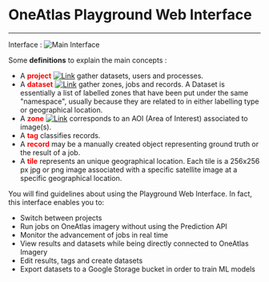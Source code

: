 # OneAtlas Playground Web Interface

-----------------
Interface :
![Main Interface](/images/web_ui/interface.png)

Some **definitions** to explain the main concepts :

- A **<span style="color:red">project</span>** [![Link](/images/web_ui/link.png)](project.md) gather datasets, users and processes.
- A **<span style="color:red">dataset</span>**  [![Link](/images/web_ui/link.png)](dataset.md) gather zones, jobs and records.  A Dataset is essentially a list of labelled zones that have been put under the same "namespace", usually because they are related to in either labelling type or geographical location.
- A **<span style="color:red">zone</span>** [![Link](/images/web_ui/link.png)](zone.md) corresponds to an AOI (Area of Interest) associated to image(s).
- A **<span style="color:red">tag</span>** classifies records.
- A **<span style="color:red">record</span>** may be a manually created object representing ground truth or the result of a job.
- A **<span style="color:red">tile</span>** represents an unique geographical location. Each tile is a 256x256 px jpg or png image associated with a specific satellite image at a specific geographical location.

You will find guidelines about using the Playground Web Interface. In fact, this interface enables you to:

- Switch between projects
- Run jobs on OneAtlas imagery without using the Prediction API
- Monitor the advancement of jobs in real time
- View results and datasets while being directly connected to OneAtlas Imagery
- Edit results, tags and create datasets
- Export datasets to a Google Storage bucket in order to train ML models
